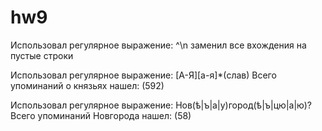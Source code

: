 # hw9
Использовал регулярное выражение: ^\n заменил все вхождения на пустые строки

Использовал регулярное выражение: [А-Я][а-я]*(слав) Всего упоминаний о князьях нашел: (592)


Использовал регулярное выражение: Нов(ѣ|ъ|а|у)город(ѣ|ъ|цю|а|ю)? Всего упоминаний Новгорода нашел: (58)

